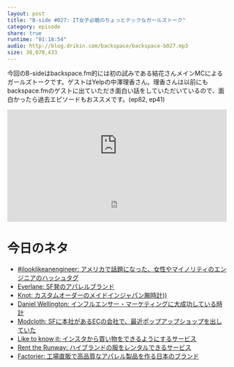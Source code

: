 ```yaml
---
layout: post
title: "B-side #027: IT女子必聴のちょっとテックなガールズトーク"
category: episode
share: true
runtime: "01:18:54"
audio: http://blog.drikin.com/backspace/backspace-b027.mp3
size: 38,078,433
---
```


今回のB-sideはbackspace.fm的には初の試みである結花さんメインMCによるガールズトークです。ゲストはYelpの中澤理香さん。理香さんは以前にもbackspace.fmのゲストに出ていただき面白い話をしていただいているので、面白かったら過去エピソードもおススメです。(ep82, ep41)

<iframe width="100%" height="166" scrolling="no" frameborder="no" src="https://w.soundcloud.com/player/?url=https%3A//api.soundcloud.com/tracks/222043063&amp;color=ff5500&amp;auto_play=false&amp;hide_related=false&amp;show_comments=true&amp;show_user=true&amp;show_reposts=false"></iframe>
<iframe src="http://backspace.fm/subscribes.html" width="100%" height="92" scrolling="no" frameborder="0"></iframe>

# 今日のネタ
- [#ilooklikeanengineer: アメリカで話題になった、女性やマイノリティのエンジニアのハッシュタグ](https://twitter.com/hashtag/ilooklikeanengineer)
- [Everlane: SF発のアパレルブランド](https://www.everlane.com/)
- [Knot: カスタムオーダーのメイドインジャパン腕時計))](http://knot-designs.com/)
- [Daniel Wellington: インフルエンサー・マーケティングに大成功している時計](https://www.danielwellington.com/)
- [Modcloth: SFに本社があるECの会社で、最近ポップアップショップを出していた](http://www.modcloth.com/)
- [Like to know it: インスタから買い物をできるようにするサービス](http://liketoknow.it/)
- [Rent the Runway: ハイブランドの服をレンタルできるサービス](https://www.renttherunway.com/)
- [Factorier: 工場直販で高品質なアパレル製品を作る日本のブランド](http://factelier.com/)
